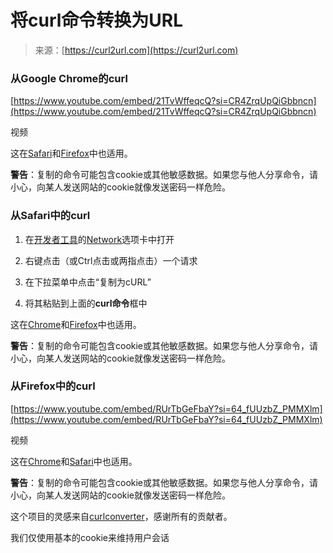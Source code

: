 <!--yml

category: 未分类

date: 2024-05-29 12:35:11

-->

# 将curl命令转换为URL

> 来源：[https://curl2url.com](https://curl2url.com)

### 从Google Chrome的curl

[https://www.youtube.com/embed/21TvWffeqcQ?si=CR4ZrqUpQiGbbncn](https://www.youtube.com/embed/21TvWffeqcQ?si=CR4ZrqUpQiGbbncn)

视频

这在[Safari](#)和[Firefox](#)中也适用。

**警告**：复制的命令可能包含cookie或其他敏感数据。如果您与他人分享命令，请小心，向某人发送网站的cookie就像发送密码一样危险。

### 从Safari中的curl

1.  在[开发者工具](https://support.apple.com/en-us/guide/safari-developer/dev073038698/mac)的[Network](https://support.apple.com/en-us/guide/safari-developer/dev1f3525e58/mac)选项卡中打开

1.  右键点击（或Ctrl点击或两指点击）一个请求

1.  在下拉菜单中点击“复制为cURL”

1.  将其粘贴到上面的**curl命令**框中

这在[Chrome](#)和[Firefox](#)中也适用。

**警告**：复制的命令可能包含cookie或其他敏感数据。如果您与他人分享命令，请小心，向某人发送网站的cookie就像发送密码一样危险。

### 从Firefox中的curl

[https://www.youtube.com/embed/RUrTbGeFbaY?si=64_fUUzbZ_PMMXlm](https://www.youtube.com/embed/RUrTbGeFbaY?si=64_fUUzbZ_PMMXlm)

视频

这在[Chrome](#)和[Safari](#)中也适用。

**警告**：复制的命令可能包含cookie或其他敏感数据。如果您与他人分享命令，请小心，向某人发送网站的cookie就像发送密码一样危险。

这个项目的灵感来自[curlconverter](https://github.com/curlconverter/curlconverter.github.io)，感谢所有的贡献者。

我们仅使用基本的cookie来维持用户会话
